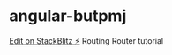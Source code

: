 # angular-butpmj

[Edit on StackBlitz ⚡️](https://stackblitz.com/edit/angular-butpmj)
Routing
Router tutorial
